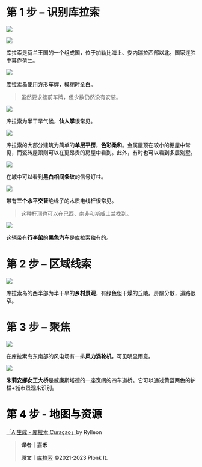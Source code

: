 # 第 1 步 – 识别库拉索
![](https://cdn.nlark.com/yuque/0/2023/png/35193536/1698912452015-aea98d21-b8dc-42ef-bf12-8062a33b508a.png)

![](https://cdn.nlark.com/yuque/0/2023/png/35193536/1698912452979-0d01bade-ee7c-466b-8a14-f9439f83705e.png)

<font style="color:rgb(0, 0, 0);">库拉索是荷兰王国的一个组成国，位于加勒比海上、委内瑞拉西部以北。国家连胜中算作荷兰。</font>

![](https://cdn.nlark.com/yuque/0/2023/png/35193536/1698912453627-b8a961de-3fc2-4c47-9316-27738fa03e1a.png)

<font style="color:rgb(0, 0, 0);">库拉索岛使用方形车牌，模糊时全白。</font>

> 虽然要求挂前车牌，但少数仍然没有安装。
>

![](https://cdn.nlark.com/yuque/0/2023/png/35193536/1698912455146-17fa14c8-31c2-4278-9234-ef7a6d2e4939.png)

<font style="color:rgb(0, 0, 0);">库拉索为半干旱气候，</font>**<font style="color:rgb(0, 0, 0);">仙人掌</font>**<font style="color:rgb(0, 0, 0);">很常见。</font>

![](https://cdn.nlark.com/yuque/0/2023/png/35193536/1698912454323-43ceefb8-79ef-4832-a0ac-86dcbad7ddca.png)

<font style="color:rgb(0, 0, 0);">库拉索的大部分建筑为简单的</font>**<font style="color:rgb(0, 0, 0);">单层平房</font>**<font style="color:rgb(0, 0, 0);">，</font>**<font style="color:rgb(0, 0, 0);">色彩柔和</font>**<font style="color:rgb(0, 0, 0);">。金属屋顶在较小的棚屋中常见，而瓷砖屋顶则可以在更昂贵的房屋中看到。此外，有时也可以看到多层别墅。</font>

![](https://cdn.nlark.com/yuque/0/2023/png/35193536/1698912455185-c8fecaf9-0ce3-4ca5-b882-8d6c043d67c4.png)

<font style="color:rgb(0, 0, 0);">在城中可以看到</font>**<font style="color:rgb(0, 0, 0);">黑白相间条纹</font>**<font style="color:rgb(0, 0, 0);">的信号灯柱。</font>

![](https://cdn.nlark.com/yuque/0/2023/png/35193536/1698912456323-cfafefbd-64a7-4926-8492-782eaf094c56.png)

<font style="color:rgb(0, 0, 0);">带有</font>**<font style="color:rgb(0, 0, 0);">三个水平交替</font>**<font style="color:rgb(0, 0, 0);">绝缘子的木质电线杆很常见。</font>

> 这种杆顶也可以在巴西、南非和斯威士兰找到。
>

![](https://cdn.nlark.com/yuque/0/2023/png/35193536/1698912458107-fb76ab2b-dd02-4b71-a45e-14d1052ee946.png)

<font style="color:rgb(0, 0, 0);">这辆带有</font>**<font style="color:rgb(0, 0, 0);">行李架</font>**<font style="color:rgb(0, 0, 0);">的</font>**<font style="color:rgb(0, 0, 0);">黑色汽车</font>**<font style="color:rgb(0, 0, 0);">是库拉索独有的。</font>

# 第 2 步 – 区域线索
![](https://cdn.nlark.com/yuque/0/2023/png/35193536/1698912458505-c6adb7d5-ea45-4c46-99be-82bdb308667d.png)

<font style="color:rgb(0, 0, 0);">库拉索岛的西半部为半干旱的</font>**<font style="color:rgb(0, 0, 0);">乡村景观</font>**<font style="color:rgb(0, 0, 0);">，有绿色但干燥的丘陵。房屋分散，道路很窄。</font>

# 第 3 步 – 聚焦
![](https://cdn.nlark.com/yuque/0/2023/png/35193536/1698912458674-50a261cf-7265-43da-979d-af4e601892c6.png)

<font style="color:rgb(0, 0, 0);">在库拉索岛东南部的风电场有一排</font>**<font style="color:rgb(0, 0, 0);">风力涡轮机</font>**<font style="color:rgb(0, 0, 0);">，可见明显雨意。</font>

![](https://cdn.nlark.com/yuque/0/2023/png/35193536/1698912463027-c276d26a-0b5b-4f92-b96b-8df2496a8a60.png)

**<font style="color:rgb(0, 0, 0);">朱莉安娜女王大桥</font>**<font style="color:rgb(0, 0, 0);">是威廉斯塔德的一座宽阔的四车道桥。它可以通过黄蓝两色的护栏+城市景观来识别。</font>

# <font style="color:rgb(0, 0, 0);">第 4 步 - 地图与资源</font>
[「AI生成 - 库拉索 Curaçao」](https://tuxun.fun/maps_detail?mapsId=1716)by Rylleon

<font style="color:rgb(0, 0, 0);"></font>

> <font style="color:rgb(0, 0, 0);">译者｜嘉禾</font>
>
> <font style="color:rgb(0, 0, 0);">原文｜</font>[库拉索](https://www.plonkit.net/curacao)<font style="color:rgb(0, 0, 0);"> </font><font style="color:rgb(0, 0, 0);">©</font><font style="color:rgb(0, 0, 0);">2021-2023 Plonk It.</font>
>

